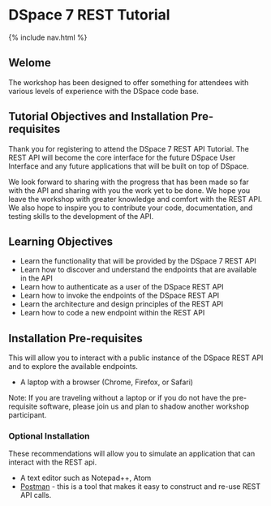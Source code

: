 # DSpace 7 REST Tutorial

{% include nav.html %}

## Welome

The workshop has been designed to offer something for attendees with various levels of experience with the DSpace code base.  

## Tutorial Objectives and Installation Pre-requisites

Thank you for registering to attend the DSpace 7 REST API Tutorial.  The REST API will become the core interface for the future DSpace User Interface and any future applications that will be built on top of DSpace.

We look forward to sharing with the progress that has been made so far with the API and sharing with you the work yet to be done.  We hope you leave the workshop with greater knowledge and comfort with the REST API.  We also hope to inspire you to contribute your code, documentation, and testing skills to the development of the API.

## Learning Objectives
- Learn the functionality that will be provided by the DSpace 7 REST API
- Learn how to discover and understand the endpoints that are available in the API
- Learn how to authenticate as a user of the DSpace REST API
- Learn how to invoke the endpoints of the DSpace REST API
- Learn the architecture and design principles of the REST API
- Learn how to code a new endpoint within the REST API

## Installation Pre-requisites
This will allow you to interact with a public instance of the DSpace REST API and to explore the available endpoints.
- A laptop with a browser (Chrome, Firefox, or Safari)

Note: If you are traveling without a laptop or if you do not have the pre-requisite software, please join us and plan to shadow another workshop participant.

### Optional Installation
These recommendations will allow you to simulate an application that can interact with the REST api.
- A text editor such as Notepad++, Atom
- [Postman](https://www.getpostman.com/apps) - this is a tool that makes it easy to construct and re-use REST API calls.
